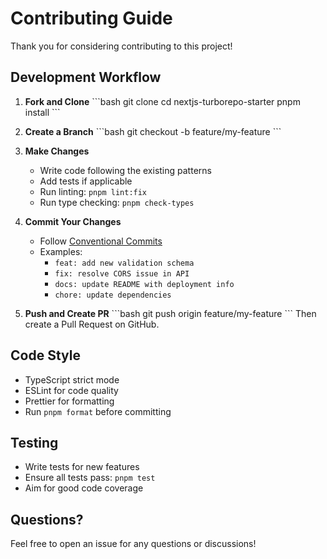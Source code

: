 # Contributing Guide

Thank you for considering contributing to this project!

## Development Workflow

1. **Fork and Clone**
   \`\`\`bash
   git clone <your-fork-url>
   cd nextjs-turborepo-starter
   pnpm install
   \`\`\`

2. **Create a Branch**
   \`\`\`bash
   git checkout -b feature/my-feature
   \`\`\`

3. **Make Changes**
   - Write code following the existing patterns
   - Add tests if applicable
   - Run linting: `pnpm lint:fix`
   - Run type checking: `pnpm check-types`

4. **Commit Your Changes**
   - Follow [Conventional Commits](https://www.conventionalcommits.org/)
   - Examples:
     - `feat: add new validation schema`
     - `fix: resolve CORS issue in API`
     - `docs: update README with deployment info`
     - `chore: update dependencies`

5. **Push and Create PR**
   \`\`\`bash
   git push origin feature/my-feature
   \`\`\`
   Then create a Pull Request on GitHub.

## Code Style

- TypeScript strict mode
- ESLint for code quality
- Prettier for formatting
- Run `pnpm format` before committing

## Testing

- Write tests for new features
- Ensure all tests pass: `pnpm test`
- Aim for good code coverage

## Questions?

Feel free to open an issue for any questions or discussions!

